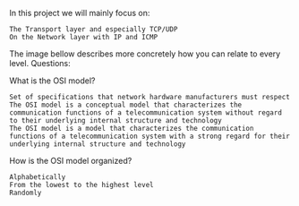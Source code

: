 In this project we will mainly focus on:

    The Transport layer and especially TCP/UDP
    On the Network layer with IP and ICMP

The image bellow describes more concretely how you can relate to every level.
Questions:

What is the OSI model?

    Set of specifications that network hardware manufacturers must respect
    The OSI model is a conceptual model that characterizes the communication functions of a telecommunication system without regard to their underlying internal structure and technology
    The OSI model is a model that characterizes the communication functions of a telecommunication system with a strong regard for their underlying internal structure and technology

How is the OSI model organized?

    Alphabetically
    From the lowest to the highest level
    Randomly

